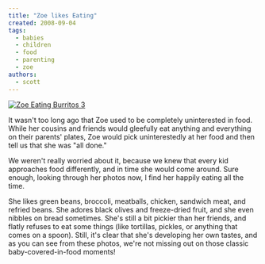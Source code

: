 ```yaml
---
title: "Zoe likes Eating"
created: 2008-09-04
tags:
  - babies
  - children
  - food
  - parenting
  - zoe
authors:
  - scott
---
```


[![Zoe Eating Burritos 3](/images/2700148037_f15cafabf2.jpg)](http://www.flickr.com/photos/spaceninja/2700148037/)

It wasn't too long ago that Zoe used to be completely uninterested in food. While her cousins and friends would gleefully eat anything and everything on their parents' plates, Zoe would pick uninterestedly at her food and then tell us that she was "all done."

We weren't really worried about it, because we knew that every kid approaches food differently, and in time she would come around. Sure enough, looking through her photos now, I find her happily eating all the time.

She likes green beans, broccoli, meatballs, chicken, sandwich meat, and refried beans. She adores black olives and freeze-dried fruit, and she even nibbles on bread sometimes. She's still a bit pickier than her friends, and flatly refuses to eat some things (like tortillas, pickles, or anything that comes on a spoon). Still, it's clear that she's developing her own tastes, and as you can see from these photos, we're not missing out on those classic baby-covered-in-food moments!
